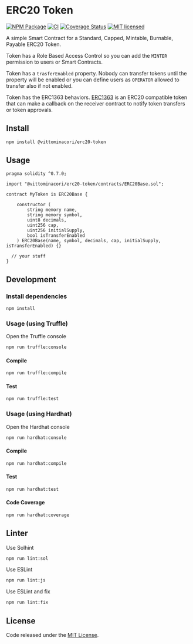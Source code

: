 # ERC20 Token

[![NPM Package](https://img.shields.io/npm/v/@vittominacori/erc20-token.svg?style=flat-square)](https://www.npmjs.com/package/@vittominacori/erc20-token)
[![CI](https://github.com/vittominacori/erc20-token/workflows/CI/badge.svg?branch=master)](https://github.com/vittominacori/erc20-token/actions/)
[![Coverage Status](https://coveralls.io/repos/github/vittominacori/erc20-token/badge.svg?branch=master)](https://coveralls.io/github/vittominacori/erc20-token?branch=master)
[![MIT licensed](https://img.shields.io/github/license/vittominacori/erc20-token.svg)](https://github.com/vittominacori/erc20-token/blob/master/LICENSE)

A simple Smart Contract for a Standard, Capped, Mintable, Burnable, Payable ERC20 Token.

Token has a Role Based Access Control so you can add the `MINTER` permission to users or Smart Contracts.

Token has a `trasferEnabled` property. Nobody can transfer tokens until the property will be enabled or you can define users as `OPERATOR` allowed to transfer also if not enabled.

Token has the ERC1363 behaviors. [ERC1363](https://eips.ethereum.org/EIPS/eip-1363) is an ERC20 compatible token that can make a callback on the receiver contract to notify token transfers or token approvals.

## Install

```bash
npm install @vittominacori/erc20-token
```

## Usage

```solidity
pragma solidity ^0.7.0;

import "@vittominacori/erc20-token/contracts/ERC20Base.sol";

contract MyToken is ERC20Base {

    constructor (
        string memory name,
        string memory symbol,
        uint8 decimals,
        uint256 cap,
        uint256 initialSupply,
        bool isTransferEnabled
    ) ERC20Base(name, symbol, decimals, cap, initialSupply, isTransferEnabled) {}

  // your stuff
}
```

## Development

### Install dependencies

```bash
npm install
```

### Usage (using Truffle)

Open the Truffle console

```bash
npm run truffle:console
```

#### Compile

```bash
npm run truffle:compile
```

#### Test

```bash
npm run truffle:test
```

### Usage (using Hardhat)

Open the Hardhat console

```bash
npm run hardhat:console
```

#### Compile

```bash
npm run hardhat:compile
```

#### Test

```bash
npm run hardhat:test
```

#### Code Coverage

```bash
npm run hardhat:coverage
```

## Linter

Use Solhint

```bash
npm run lint:sol
```

Use ESLint

```bash
npm run lint:js
```

Use ESLint and fix

```bash
npm run lint:fix
```

## License

Code released under the [MIT License](https://github.com/vittominacori/erc20-token/blob/master/LICENSE).
